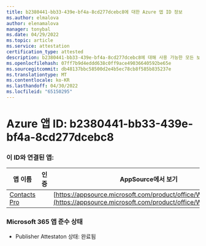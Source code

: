 ```yaml
---
title: b2380441-bb33-439e-bf4a-8cd277dcebc8에 대한 Azure 앱 ID 정보
ms.author: elmalova
author: elenamalova
manager: tonybal
ms.date: 04/29/2022
ms.topic: article
ms.service: attestation
certification_type: attested
description: b2380441-bb33-439e-bf4a-8cd277dcebc8에 대해 사용 가능한 모든 보안 및 규정 준수 정보입니다.
ms.openlocfilehash: 07ff7b9d4eddd638c0ff9ace49036640592be65e
ms.sourcegitcommit: db48137bbc58500d2e4b5ec78cb8f585b835237e
ms.translationtype: MT
ms.contentlocale: ko-KR
ms.lasthandoff: 04/30/2022
ms.locfileid: "65150295"
---
```

# <a name="azure-app-id-b2380441-bb33-439e-bf4a-8cd277dcebc8"></a>Azure 앱 ID: b2380441-bb33-439e-bf4a-8cd277dcebc8


### <a name="apps-associated-with-this-id"></a>이 ID와 연결된 앱:
| **앱 이름** | **인증** | **AppSource에서 보기** |
|--------------|---------------|-----------------------|
| [Contacts Pro](../forward/WA200002804.md) |  | [https://appsource.microsoft.com/product/office/WA200002804](https://appsource.microsoft.com/product/office/WA200002804) |

### <a name="microsoft-365-app-compliance-status"></a>Microsoft 365 앱 준수 상태
- Publisher Attestaton 상태: 완료됨
